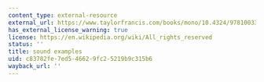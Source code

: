 ```yaml
---
content_type: external-resource
external_url: https://www.taylorfrancis.com/books/mono/10.4324/9781003303077/mixing-audio-roey-izhaki?context=ubx&refId=fb73d8e1-c793-40d4-88a5-3ef8d2d18db6
has_external_license_warning: true
license: https://en.wikipedia.org/wiki/All_rights_reserved
status: ''
title: sound examples
uid: c83782fe-7ed5-4662-9fc2-5219b9c315b6
wayback_url: ''
---
```


